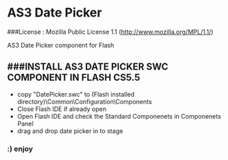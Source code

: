 AS3 Date Picker
===============
###License : Mozilla Public License 1.1   (http://www.mozilla.org/MPL/1.1/)

AS3 Date Picker component for Flash 

###INSTALL AS3 DATE PICKER SWC COMPONENT IN FLASH CS5.5
----------------------------------------------------

* copy "DatePicker.swc" to (Flash installed directory)\Common\Configuration\Components
* Close Flash IDE if already open 
* Open Flash IDE and check the Standard Componenets in Componenets Panel
* drag and drop date picker in to stage 

### :) enjoy 
